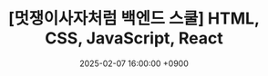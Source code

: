 ---
title: "[멋쟁이사자처럼 백엔드 스쿨] HTML, CSS, JavaScript, React"
date: 2025-02-07 16:00:00 +0900
categories: [ "etc", "project" ]
tags: [ "bootcamp", "java", "멋쟁이사자처럼", "부트캠프", "프로그래밍" ]
pin: false
math: false
mermaid: false
image:
  path: /assets/img/posts/likelion_primary_24_ver3_color.svg
---